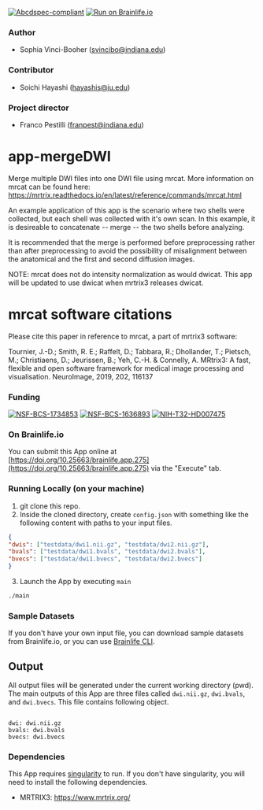 
[![Abcdspec-compliant](https://img.shields.io/badge/ABCD_Spec-v1.1-green.svg)](https://github.com/brain-life/abcd-spec)
[![Run on Brainlife.io](https://img.shields.io/badge/Brainlife-bl.app.219-blue.svg)](https://doi.org/10.25663/brainlife.app.275)

### Author
- Sophia Vinci-Booher (svincibo@indiana.edu)

### Contributor
- Soichi Hayashi (hayashis@iu.edu)

### Project director
- Franco Pestilli (franpest@indiana.edu)

# app-mergeDWI

Merge multiple DWI files into one DWI file using mrcat. More information on mrcat can be found here: https://mrtrix.readthedocs.io/en/latest/reference/commands/mrcat.html

An example application of this app is the scenario where two shells were collected, but each shell was collected with it's own scan. In this example, it is desireable to concatenate -- merge -- the two shells before analyzing.

It is recommended that the merge is performed before preprocessing rather than after preprocessing to avoid the possibility of misalignment between the anatomical and the first and second diffusion images.

NOTE: mrcat does not do intensity normalization as would dwicat. This app will be updated to use dwicat when mrtrix3 releases dwicat.

# mrcat software citations

Please cite this paper in reference to mrcat, a part of mrtrix3 software:

Tournier, J.-D.; Smith, R. E.; Raffelt, D.; Tabbara, R.; Dhollander, T.; Pietsch, M.; Christiaens, D.; Jeurissen, B.; Yeh, C.-H. & Connelly, A. MRtrix3: A fast, flexible and open software framework for medical image processing and visualisation. NeuroImage, 2019, 202, 116137

### Funding 
[![NSF-BCS-1734853](https://img.shields.io/badge/NSF_BCS-1734853-blue.svg)](https://nsf.gov/awardsearch/showAward?AWD_ID=1734853)
[![NSF-BCS-1636893](https://img.shields.io/badge/NSF_BCS-1636893-blue.svg)](https://nsf.gov/awardsearch/showAward?AWD_ID=1636893)
[![NIH-T32-HD007475](https://img.shields.io/badge/NIH_T32-HD007475-blue.svg)](https://www.nichd.nih.gov/grants-contracts/training-careers/extramural/institutional)

### On Brainlife.io

You can submit this App online at [https://doi.org/10.25663/brainlife.app.275](https://doi.org/10.25663/brainlife.app.275) via the "Execute" tab.

### Running Locally (on your machine)

1. git clone this repo.
2. Inside the cloned directory, create `config.json` with something like the following content with paths to your input files.

```json
{
"dwis": ["testdata/dwi1.nii.gz", "testdata/dwi2.nii.gz"],
"bvals": ["testdata/dwi1.bvals", "testdata/dwi2.bvals"],
"bvecs": ["testdata/dwi1.bvecs", "testdata/dwi2.bvecs"]
}
```

3. Launch the App by executing `main`

```bash
./main
```

### Sample Datasets

If you don't have your own input file, you can download sample datasets from Brainlife.io, or you can use [Brainlife CLI](https://github.com/brain-life/cli).


## Output

All output files will be generated under the current working directory (pwd). The main outputs of this App are three files called `dwi.nii.gz`, `dwi.bvals`, and `dwi.bvecs`. This file contains following object.

```

dwi: dwi.nii.gz
bvals: dwi.bvals
bvecs: dwi.bvecs

```

### Dependencies

This App requires [singularity](https://www.sylabs.io/singularity/) to run. If you don't have singularity, you will need to install the following dependencies.  

  - MRTRIX3: https://www.mrtrix.org/

